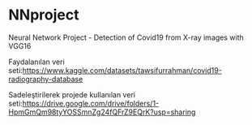 # NNproject
Neural Network Project - Detection of Covid19 from X-ray images with VGG16

Faydalanılan veri seti:https://www.kaggle.com/datasets/tawsifurrahman/covid19-radiography-database


Sadeleştirilerek projede kullanılan veri seti:https://drive.google.com/drive/folders/1-HpmGmQm98tyYOSSmnZg24fQFrZ9EQrK?usp=sharing
